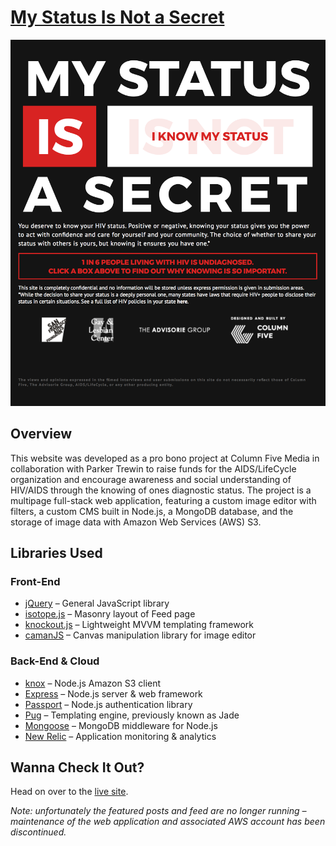 # [My Status Is Not a Secret](http://www.mystatusisnotasecret.com)

![Screen Shot of the My Status is Not a Secret Website](https://github.com/greenstick/my-status-is-not-a-secret/blob/master/public/img/demo/screen-shot.png)

## Overview

This website was developed as a pro bono project at Column Five Media in collaboration with Parker Trewin to raise funds for the AIDS/LifeCycle organization and encourage awareness and social understanding of HIV/AIDS through the knowing of ones diagnostic status. The project is a multipage full-stack web application, featuring a custom image editor with filters, a custom CMS built in Node.js, a MongoDB database, and the storage of image data with Amazon Web Services (AWS) S3. 

## Libraries Used

### Front-End
* [jQuery](https://github.com/jquery/jquery) – General JavaScript library
* [isotope.js](https://github.com/metafizzy/isotope) – Masonry layout of Feed page
* [knockout.js](https://github.com/knockout/knockout) – Lightweight MVVM templating framework
* [camanJS](https://github.com/meltingice/CamanJS) – Canvas manipulation library for image editor

### Back-End & Cloud
* [knox](https://github.com/Automattic/knox) – Node.js Amazon S3 client
* [Express](https://github.com/expressjs/express) – Node.js server & web framework
* [Passport](https://github.com/jaredhanson/passport) – Node.js authentication library
* [Pug](https://github.com/pugjs/pug) – Templating engine, previously known as Jade
* [Mongoose](https://github.com/Automattic/mongoose) – MongoDB middleware for Node.js
* [New Relic](https://github.com/newrelic/node-newrelic) – Application monitoring & analytics 

## Wanna Check It Out?
Head on over to the [live site](http://www.mystatusisnotasecret.com).

*Note: unfortunately the featured posts and feed are no longer running – maintenance of the web application and associated AWS account has been discontinued.*
